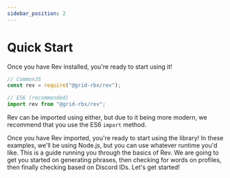```yaml
---
sidebar_position: 2
---
```


# Quick Start

Once you have Rev installed, you're ready to start using it!

```javascript title="index.js"
// CommonJS
const rev = require("@grid-rbx/rev");

// ES6 (recommended)
import rev from "@grid-rbx/rev";
```

Rev can be imported using either, but due to it being more modern, we recommend that you use the ES6 `import` method.

Once you have Rev imported, you're ready to start using the library! In these examples, we'll be using Node.js, but you can use whatever runtime you'd like. This is a guide running you through the basics of Rev. We are going to get you started on generating phrases, then checking for words on profiles, then finally checking based on Discord IDs. Let's get started!
